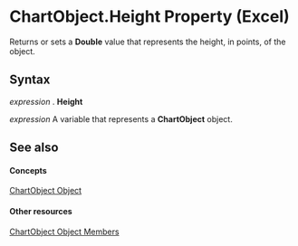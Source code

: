 
# ChartObject.Height Property (Excel)

Returns or sets a  **Double** value that represents the height, in points, of the object.


## Syntax

 _expression_ . **Height**

 _expression_ A variable that represents a **ChartObject** object.


## See also


#### Concepts


[ChartObject Object](b546e6f2-7ac6-2dea-eba2-f98f68f3df65.md)
#### Other resources


[ChartObject Object Members](b53f82f3-1144-b471-cacc-28bbbc493eba.md)
